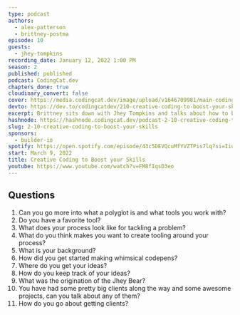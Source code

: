 ```yaml
---
type: podcast
authors:
  - alex-patterson
  - brittney-postma
episode: 10
guests:
  - jhey-tompkins
recording_date: January 12, 2022 1:00 PM
season: 2
published: published
podcast: CodingCat.dev
chapters_done: true
cloudinary_convert: false
cover: https://media.codingcat.dev/image/upload/v1646709981/main-codingcatdev-photo/Creative_Coding_to_Boost_your_Skills.png
devto: https://dev.to/codingcatdev/210-creative-coding-to-boost-your-skills-15nc
excerpt: Brittney sits down with Jhey Tompkins and talks about how to be creative while improving your skills.
hashnode: https://hashnode.codingcat.dev/podcast-2-10-creative-coding-to-boost-your-skills
slug: 2-10-creative-coding-to-boost-your-skills
sponsors:
  - builder-io
spotify: https://open.spotify.com/episode/43c5DEVQcuMfYVZTPis7lq?si=Iiu9rwtAR0-tcaLbqCCOwQ
start: March 9, 2022
title: Creative Coding to Boost your Skills
youtube: https://www.youtube.com/watch?v=FM8fIqsD3eo
---
```


## Questions

1. Can you go more into what a polyglot is and what tools you work with?
2. Do you have a favorite tool?
3. What does your process look like for tackling a problem?
4. What do you think makes you want to create tooling around your process?
5. What is your background?
6. How did you get started making whimsical codepens?
7. Where do you get your ideas?
8. How do you keep track of your ideas?
9. What was the origination of the Jhey Bear?
10. You have had some pretty big clients along the way and some awesome projects, can you talk about any of them?
11. How do you go about getting clients?
